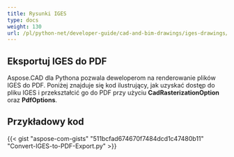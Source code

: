 ```yaml
---
title: Rysunki IGES
type: docs
weight: 130
url: /pl/python-net/developer-guide/cad-and-bim-drawings/iges-drawings/
---
```


## **Eksportuj IGES do PDF**

Aspose.CAD dla Pythona pozwala deweloperom na renderowanie plików IGES do PDF. Poniżej znajduje się kod ilustrujący, jak uzyskać dostęp do pliku IGES i przekształcić go do PDF przy użyciu **CadRasterizationOption** oraz **PdfOptions**.

## Przykładowy kod

{{< gist "aspose-com-gists" "511bcfad674670f7484dcd1c47480b11" "Convert-IGES-to-PDF-Export.py" >}}
